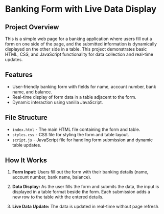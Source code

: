 # Banking Form with Live Data Display

## Project Overview

This is a simple web page for a banking application where users fill out a form on one side of the page, and the submitted information is dynamically displayed on the other side in a table. This project demonstrates basic HTML, CSS, and JavaScript functionality for data collection and real-time updates.

## Features

- User-friendly banking form with fields for name, account number, bank name, and balance.
- Real-time display of form data in a table adjacent to the form.
- Dynamic interaction using vanilla JavaScript.

## File Structure

- `index.html` - The main HTML file containing the form and table.
- `styles.css` - CSS file for styling the form and table layout.
- `script.js` - JavaScript file for handling form submission and dynamic table updates.

## How It Works

1. **Form Input:**
   Users fill out the form with their banking details (name, account number, bank name, balance).

2. **Data Display:**
   As the user fills the form and submits the data, the input is displayed in a table format beside the form. Each submission adds a new row to the table with the entered details.

3. **Live Data Update:**
   The data is updated in real-time without page refresh.

